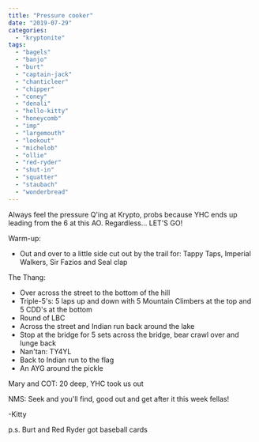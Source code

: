 ```yaml
---
title: "Pressure cooker"
date: "2019-07-29"
categories: 
  - "kryptonite"
tags: 
  - "bagels"
  - "banjo"
  - "burt"
  - "captain-jack"
  - "chanticleer"
  - "chipper"
  - "coney"
  - "denali"
  - "hello-kitty"
  - "honeycomb"
  - "imp"
  - "largemouth"
  - "lookout"
  - "michelob"
  - "ollie"
  - "red-ryder"
  - "shut-in"
  - "squatter"
  - "staubach"
  - "wonderbread"
---
```


Always feel the pressure Q'ing at Krypto, probs because YHC ends up leading from the 6 at this AO. Regardless... LET'S GO!

Warm-up:

- Out and over to a little side cut out by the trail for: Tappy Taps, Imperial Walkers, Sir Fazios and Seal clap

The Thang:

- Over across the street to the bottom of the hill
- Triple-5's: 5 laps up and down with 5 Mountain Climbers at the top and 5 CDD's at the bottom
- Round of LBC
- Across the street and Indian run back around the lake
- Stop at the bridge for 5 sets across the bridge, bear crawl over and lunge back
- Nan'tan: TY4YL
- Back to Indian run to the flag
- An AYG around the pickle

Mary and COT: 20 deep, YHC took us out

NMS: Seek and you'll find, good out and get after it this week fellas!

\-Kitty

p.s. Burt and Red Ryder got baseball cards
